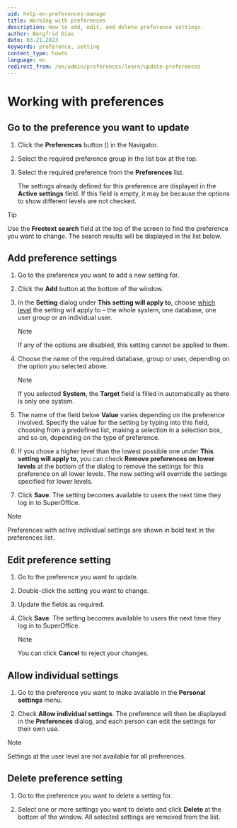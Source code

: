 ```yaml
---
uid: help-en-preferences-manage
title: Working with preferences
description: How to add, edit, and delete preference settings.
author: Bergfrid Dias
date: 03.21.2023
keywords: preference, setting
content_type: howto
language: en
redirect_from: /en/admin/preferences/learn/update-preferences
---
```


# Working with preferences

## Go to the preference you want to update

1. Click the **Preferences** button (<i class="ph ph-gear" aria-hidden="true"></i>) in the Navigator.
2. Select the required preference group in the list box at the top.
3. Select the required preference from the **Preferences** list.

    The settings already defined for this preference are displayed in the **Active settings** field. If this field is empty, it may be because the options to show different levels are not checked.

> [!TIP]
> Use the **Freetext search** field at the top of the screen to find the preference you want to change. The search results will be displayed in the list below.

## Add preference settings

1. Go to the preference you want to add a new setting for.

1. Click the **Add** button at the bottom of the window.

1. In the **Setting** dialog under **This setting will apply to**, choose [which level][2] the setting will apply to – the whole system, one database, one user group or an individual user.

    > [!NOTE]
    > If any of the options are disabled, this setting cannot be applied to them.

1. Choose the name of the required database, group or user, depending on the option you selected above.

    > [!NOTE]
    > If you selected **System**, the **Target** field is filled in automatically as there is only one system.

1. The name of the field below **Value** varies depending on the preference involved. Specify the value for the setting by typing into this field, choosing from a predefined list, making a selection in a selection box, and so on, depending on the type of preference.

1. If you chose a higher level than the lowest possible one under **This setting will apply to**, you can check **Remove preferences on lower levels** at the bottom of the dialog to remove the settings for this preference on all lower levels. The new setting will override the settings specified for lower levels.

1. Click **Save**. The setting becomes available to users the next time they log in to SuperOffice.

> [!NOTE]
> Preferences with active individual settings are shown in bold text in the preferences list.

## <a id="edit"></a>Edit preference setting

1. Go to the preference you want to update.

1. Double-click the setting you want to change.

1. Update the fields as required.

1. Click **Save**. The setting becomes available to users the next time they log in to SuperOffice.

    > [!NOTE]
    > You can click **Cancel** to reject your changes.

## <a id="personal"></a>Allow individual settings

1. Go to the preference you want to make available in the **Personal settings** menu.

1. Check **Allow individual settings**. The preference will then be displayed in the **Preferences** dialog, and each person can edit the settings for their own use.

> [!NOTE]
> Settings at the user level are not available for all preferences.

## Delete preference setting

1. Go to the preference you want to delete a setting for.

1. Select one or more settings you want to delete and click **Delete** at the bottom of the window. All selected settings are removed from the list.

<!-- Referenced links -->
[2]: index.md#levels

<!-- Referenced images -->
